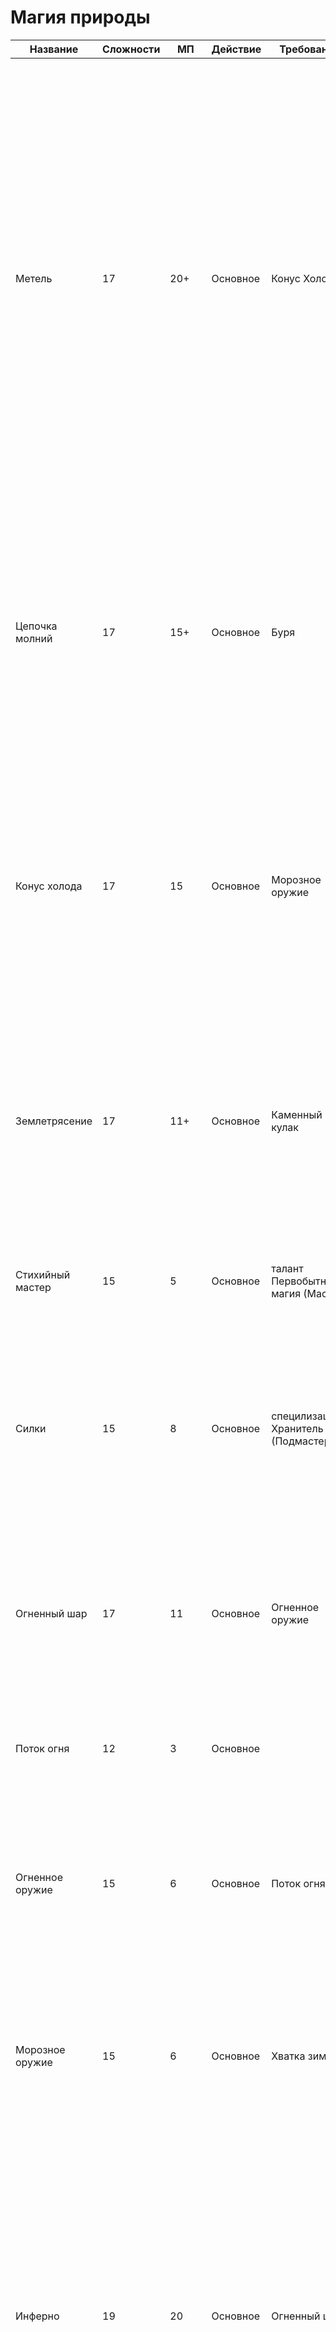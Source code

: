 # Магия природы

| Название           | Сложности | МП     | Действие | Требование                             | Тест                             | Описание                                                                                                                                                                                                                                                                                                                                                                                                                                                          |
|--------------------|-----------|--------|----------|----------------------------------------|----------------------------------|-------------------------------------------------------------------------------------------------------------------------------------------------------------------------------------------------------------------------------------------------------------------------------------------------------------------------------------------------------------------------------------------------------------------------------------------------------------------|
| Метель             | 17        | 20+    | Основное | Конус Холода                           | ловкость (акробатика) vs.SP      | Выберите 6-ярдовую зону в пределах 50 ярдов от вас. В этой зоне все юниты получают 2d6+Магия проникаюущего урона. Штраф атаки в этой зоне -2 для ближнего боя -5 для дальнего боя. Все юниты передвигающиеся в этой зоне должны пройти проверку ловкость (акробатика) чтобы не упасть. Все юниты, которые начинают свой ход в этой зоне, получают дополнительно +1d6 и должны немедленно пройти проверку. За 10 Мп и свободное действие вы можете продлить метель |
| Цепочка молний     | 17        | 15+    | Основное | Буря                                   | выносливость (конституция) vs.SP | Выберите цель в 30 ярдах от вас. Вы выпускаете из рук молнию, которая может отскочить в 5 целей в 10 ярдах от основной. За каждую цель платите дополнительно 3 МП. Урон 3d6+Магия для основной цели 2d6+Магия для остальных. Если цель успешно прошла проверку урон уменьшается на 1 кубик                                                                                                                                                                        |
| Конус холода       | 17        | 15     | Основное | Морозное оружие                        | выносливость (конституция) vs.SP | Вы выпускаете конус холода шириной 2 ярда и длинной 8 ярдов. Все кто попал под него получают 2d6+Магия урона и штраф -10 к скорости на кол-во раундов равное половине вашего уровня Магии. Те кто прошел успешно проверку получают 1d6+Магия урона и штраф -5 к скорости.                                                                                                                                                                                         |
| Землетрясение      | 17        | 11+    | Основное | Каменный кулак                         | ловкость (акробатика) vs.SP      | В 6-ярдовой зоне с центром в 30 ярдах от вас, вы создаете локальное землетрясение. Все цели в нем получают штраф -2 к защите и -5 к скорости. Цели обязаны проходит тест чтобы не упасть. За 5 маны и свободное действие продлите действие на 1 раунд.                                                                                                                                                                                                            |
| Стихийный мастер   | 15        | 5      | Основное | талант Первобытная магия (Мастер)      |                                  | Весь исходящий стихийный урон увеличивается на +2 в течении 1 минуты. Продление стоит 4мп.                                                                                                                                                                                                                                                                                                                                                                        |
| Силки              | 15        | 8      | Основное | специлизация Хранитель (Подмастерье)   | сила(мощь) vs.SP                 | Все противники в 8 ярдах от вас должны пройти тест. Если противники провалил тест то притягиваются непосредственно к вам. Если при провале на ДД 1,2,3 дополнительно противники получают урон равный половине уровня Магии.                                                                                                                                                                                                                                       |
| Огненный шар       | 17        | 11     | Основное | Огненное оружие                        | ловкость (акробатика) vs.SP      | Вы выпускаете шар огня на расстояние до 50 ярдов. В месте падения образуется взрыв радиусом 4 ярда. Все цели получают 3д6+Магия урона. Если не пройдут тест, падают на землю                                                                                                                                                                                                                                                                                      |
| Поток огня         | 12        | 3      | Основное |                                        | ловкость (акробатика) vs.SP      | Поток огня шириной 2 ярда и длиной 8 ярдов наносит 2д6+1 урона. Те кто прошли тест получают только 1д6+1 урона.                                                                                                                                                                                                                                                                                                                                                   |
| Огненное оружие    | 15        | 6      | Основное | Поток огня                             |                                  | Все союзники с оружием ближнего боя в радиусе 10 ярдов от вас наносят дополнительно 1д6 непр. урона. Длительность 1 минута. Продление стоит 3Мп. Стакается с другими бафами оружия                                                                                                                                                                                                                                                                                |
| Морозное оружие    | 15        | 6      | Основное | Хватка зимы                            |                                  | Все союзники с оружием ближнего боя в радиусе 10 ярдов от вас наносят дополнительно 2 проникающего. урона. Длительность 1 минута. Продление стоит 3Мп. Стакается с другими бафами оружия                                                                                                                                                                                                                                                                          |
| Инферно            | 19        | 20     | Основное | Огненный шар                           | ловкость (акробатика) vs.SP      | Вы создаете колонну огня 6 ярдов радуисом 12 ярдов высотой в любом месте до 50 ярдов. Все кто начинают ход или попадают в зону получают 3д6+Магия урона. Все цели которые проходят тест получают 2д6 но сбиваются с ног. Все цели которые покинули колонну огня, все равно продолжают гореть (1д6) пока не пройдут тест успешно. Пожертвовав свободное действие и 10мп продлите действие инферно на 1 раунд.                                                      |
| Молния             | 16        | 6      | Основное | Шок                                    | выносливость (конституция) vs.SP | Цель в 30 ярдах от вас получает 2д6+Магия урона.Цель которая прошла тест получает 1д6+Магия.                                                                                                                                                                                                                                                                                                                                                                      |
| Окаменение         | 19        | 15     | Основное | Землетрясение                          | выносливость (конституция) vs.SP | Если цель в 30 ярдах от вас не прошла проверку то она превращена в камень, и получает бонус к броне +5, но защита равна 7. Каждый раунд она пытается сбросить паралич проходя тест.                                                                                                                                                                                                                                                                               |
| Яма                | 15        | 14     | Основное | талант Первобытная магия (Подмастерье) | ловкость (акробатика) vs.SP      | Вы делаете яму 4х4х4 с центром в пределах 16 ярдов. Все кто стояли в области, падают в яму, сбиты с ног. Выбраться с ямы свободное действие. Избежать ямы цель может пройдя тест.                                                                                                                                                                                                                                                                                 |
| Каменная броня     | 10        | 02.авг | 1 min    |                                        |                                  | Ваше значения брони равно вашему уровню Магии. 2 МП на 1 час. За каждые дополнительные 3 Мп , продлеваете на 3 часа. Предел 7 часов. Не стакается с обычной броней. Используется только на заклинателя                                                                                                                                                                                                                                                            |
| Убежище            | 12        | 2      | Основное | талант Первобытная магия               |                                  | Вы создаете купол 6 ярдов в диаметре и 3 ярда в высоту. Внутри него всегда комфортная температура и влажность, несмотря на природные условия. Воздух свободно проходит. Не дает никаких преимуществ в бою. Можете контролировать уровень освещенности.                                                                                                                                                                                                            |
| Шок                | 13        | 4      | Основное |                                        | выносливость (конституция) vs.SP | В 6-ярдовой зоне перед вами все противники получают 1д6+Магия урона. Прошедшие тест получают только 1д6 урона.                                                                                                                                                                                                                                                                                                                                                    |
| Каменный кулак     | 11        | 3      | Основное |                                        | выносливость (конституция) vs.SP | Вы швыряете каменную глыбу в противника в пределах 30 ярдов. Урон 1д6+Магия и сбит с ног. Если прошел тест просто 1д6.                                                                                                                                                                                                                                                                                                                                            |
| Каменные объятия   | 17        | 15     | Основное | Яма                                    | сила(мощь) vs.SP                 | В 30 ярдах от вас противники в кол-ве равном вашему уровню Магии попадают в каменную ловушку. Чтобы высвободится противники должны пройти тест потратив второстепенное действие.                                                                                                                                                                                                                                                                                  |
| Каменный бросок    | 13        | 4      | Основное | Силки                                  |                                  | Вы исчезаете в земле и появляетесь в 24 ярдах в любом месте. Не телепортация а перемещение вземле. Поэтому между точками перемещения должна быть непрерывная масса земли.                                                                                                                                                                                                                                                                                         |
| Буря               | 17        | 11+    | Основное | Молния                                 | выносливость (конституция) vs.SP | Вы создаете электрическую бурю радиусом 4 ярда в 40 ярдах от вас. Все в будре получают 2д6+Магия урона. Те кто прошел проверку только 1д6. Продление стоит 10мп и свободного действия. При продлевании, цели немедленно получают урон.                                                                                                                                                                                                                            |
| Эльфийский гнев    | 13        | 6      | Основное | специлизация Хранитель                 | выносливость (конституция) vs.SP | В 4 ярдах от вас все противники получают урон равный половине вашей Магии, если не пройдут проверку. Потратьте свободное действие и 2МП чтобы продлевать действия на 1 раунд.                                                                                                                                                                                                                                                                                     |
| Управление погодой | 16        | 8      | 1 час    | талант Первобытная магия (Мастер)      |                                  | Управляете погодой в рамках разумного. Дальность управления равна уровню Магии в милях. Максимальное изменение температуры 12 градусов.                                                                                                                                                                                                                                                                                                                           |
| Управление ветром  | 14        | 5      | 1мин     | талант Первобытная магия (Послушник)   |                                  | Вы управляете потоками ветра (в рамках новичка). Меняете направление и его силу. Длительность 1 час.                                                                                                                                                                                                                                                                                                                                                              |
| Хватка зимы        | 12        | 3      | Основное |                                        | выносливость (конституция) vs.SP | Вы насылаете на видимую цель в 20 ярдах от вас ледяное облако, которое окутывает его на кол-во раундов = уровню Магии. Каждый раунд цель получает 1д6 урона, если проваливает тест. Так же штраф к скорости -2. Если цель умерла под заморозкой превращается в ледяную статую.                                                                                                                                                                                    |
